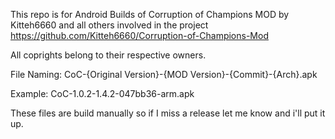 This repo is for Android Builds of Corruption of Champions MOD by Kitteh6660 and all others involved in the project https://github.com/Kitteh6660/Corruption-of-Champions-Mod

All coprights belong to their respective owners.

File Naming: CoC-{Original Version}-{MOD Version}-{Commit}-{Arch}.apk

Example: CoC-1.0.2-1.4.2-047bb36-arm.apk

These files are build manually so if I miss a release let me know and i'll put it up.
